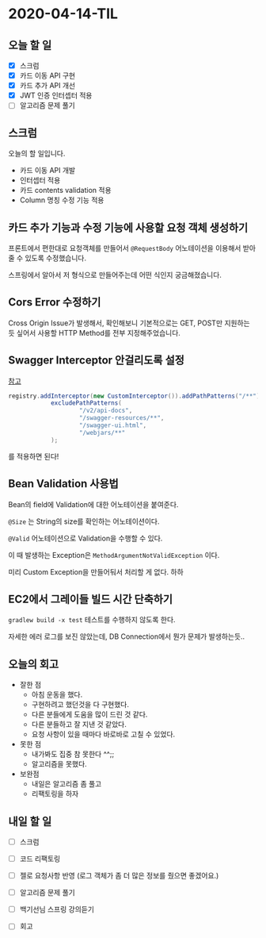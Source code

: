 # 2020-04-14-TIL

## 오늘 할 일

- [x] 스크럼
- [x] 카드 이동 API 구현
- [x] 카드 추가 API 개선
- [x] JWT 인증 인터셉터 적용
- [ ] 알고리즘 문제 풀기

## 스크럼

오늘의 할 일입니다.

- 카드 이동 API 개발
- 인터셉터 적용
- 카드 contents validation 적용
- Column 명칭 수정 기능 적용

## 카드 추가 기능과 수정 기능에 사용할 요청 객체 생성하기

프론트에서 편한대로 요청객체를 만들어서 `@RequestBody` 어노테이션을 이용해서 받아줄 수 있도록 수정했습니다.

스프링에서 알아서 저 형식으로 만들어주는데 어떤 식인지 궁금해졌습니다.

## Cors Error 수정하기

Cross Origin Issue가 발생해서, 확인해보니 기본적으로는 GET, POST만 지원하는 듯 싶어서 사용할 HTTP Method를 전부 지정해주었습니다.

## Swagger Interceptor 안걸리도록 설정

[참고](https://stackoverflow.com/questions/59568767/excludepattern-is-not-working-for-swagger-url)

```java
registry.addInterceptor(new CustomInterceptor()).addPathPatterns("/**").
            excludePathPatterns(
                    "/v2/api-docs",
                    "/swagger-resources/**",
                    "/swagger-ui.html",
                    "/webjars/**"
            );
```

를 적용하면 된다!

## Bean Validation 사용법

Bean의 field에 Validation에 대한 어노테이션을 붙여준다.

`@Size` 는 String의 size를 확인하는 어노테이션이다.

`@Valid` 어노테이션으로 Validation을 수행할 수 있다.

이 때 발생하는 Exception은 `MethodArgumentNotValidException` 이다.

미리 Custom Exception을 만들어둬서 처리할 게 없다. 하하

## EC2에서 그레이들 빌드 시간 단축하기

`gradlew build -x test` 테스트를 수행하지 않도록 한다.

자세한 에러 로그를 보진 않았는데, DB Connection에서 뭔가 문제가 발생하는듯..

## 오늘의 회고

- 잘한 점
  - 아침 운동을 했다.
  - 구현하려고 했던것을 다 구현했다.
  - 다른 분들에게 도움을 많이 드린 것 같다.
  - 다른 분들하고 잘 지낸 것 같았다.
  - 요청 사항이 있을 때마다 바로바로 고칠 수 있었다.
- 못한 점
  - 내가봐도 집중 참 못한다 ^^;;
  - 알고리즘을 못했다.
- 보완점
  - 내일은 알고리즘 좀 풀고
  - 리팩토링을 하자

## 내일 할 일

- [ ] 스크럼
- [ ] 코드 리팩토링
- [ ] 젤로 요청사항 반영 (로그 객체가 좀 더 많은 정보를 줬으면 좋겠어요.)
- [ ] 알고리즘 문제 풀기
- [ ] 백기선님 스프링 강의듣기
- [ ] 회고


